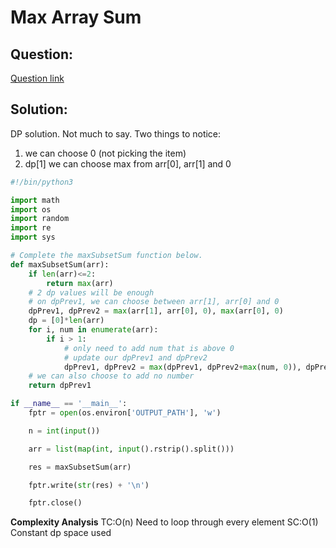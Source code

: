 # Max Array Sum

  
  

## Question:

[Question link](https://www.hackerrank.com/challenges/max-array-sum/)

  
  

## Solution:

DP solution. Not much to say. Two things to notice:

1. we can choose 0 (not picking the item)
2. dp[1] we can choose max from arr[0], arr[1] and 0

  

```python
#!/bin/python3

import math
import os
import random
import re
import sys

# Complete the maxSubsetSum function below.
def maxSubsetSum(arr):
    if len(arr)<=2:
        return max(arr)
    # 2 dp values will be enough
    # on dpPrev1, we can choose between arr[1], arr[0] and 0 
    dpPrev1, dpPrev2 = max(arr[1], arr[0], 0), max(arr[0], 0)
    dp = [0]*len(arr)
    for i, num in enumerate(arr):
        if i > 1:
            # only need to add num that is above 0
            # update our dpPrev1 and dpPrev2
            dpPrev1, dpPrev2 = max(dpPrev1, dpPrev2+max(num, 0)), dpPrev1
    # we can also choose to add no number
    return dpPrev1

if __name__ == '__main__':
    fptr = open(os.environ['OUTPUT_PATH'], 'w')

    n = int(input())

    arr = list(map(int, input().rstrip().split()))

    res = maxSubsetSum(arr)

    fptr.write(str(res) + '\n')

    fptr.close()
```
**Complexity Analysis**
TC:O(n) Need to loop through every element
SC:O(1) Constant dp space used